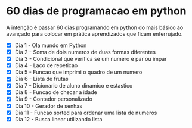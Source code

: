 # 60 dias de programacao em python

A intenção é passar 60 dias programando em python do mais básico ao avançado para colocar em prática aprendizados que ficam enferrujado.

- [x] Dia 1 - Ola mundo em Python
- [x] Dia 2 - Soma de dois numeros de duas formas diferentes
- [x] Dia 3 - Condicional que verifica se um numero e par ou impar
- [x] Dia 4 - Laço de repeticao
- [x] Dia 5 - Funcao que imprimi o quadro de um numero
- [x] Dia 6 - Lista de frutas
- [x] Dia 7 - Dicionario de aluno dinamico e estastico 
- [x] Dia 8 - Funcao de checar a idade
- [x] Dia 9 - Contador personalizado
- [x] Dia 10 - Gerador de senhas
- [x] Dia 11 - Funcao sorted para ordenar uma lista de numeros
- [x] Dia 12 - Busca linear utilizando lista